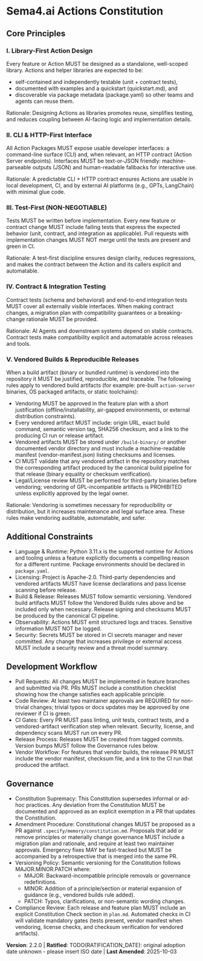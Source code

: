 # Sema4.ai Actions Constitution
<!-- Sync Impact Report
Version change: 2.1.1 → 2.2.0
Modified principles:
- V. Observability/Versioning → V. Vendored Builds & Reproducible Releases (refocused)
Added sections:
- Additional Constraints: explicit vendored build policy and license/packaging constraints
Removed sections:
- None
Templates updated: ✅ .specify/templates/plan-template.md
				  ✅ .specify/templates/spec-template.md
				  ✅ .specify/templates/tasks-template.md
				  ✅ .specify/templates/agent-file-template.md
Follow-up TODOs: ⚠ RATIFICATION_DATE left as TODO (see deferred items)
-->

## Core Principles

### I. Library-First Action Design
Every feature or Action MUST be designed as a standalone, well-scoped library. Actions and helper libraries are expected to be:

- self-contained and independently testable (unit + contract tests),
- documented with examples and a quickstart (quickstart.md), and
- discoverable via package metadata (package.yaml) so other teams and agents can reuse them.

Rationale: Designing Actions as libraries promotes reuse, simplifies testing, and reduces coupling between AI-facing logic
and implementation details.

### II. CLI & HTTP-First Interface
All Action Packages MUST expose usable developer interfaces: a command-line surface (CLI) and, when relevant, an HTTP
contract (Action Server endpoints). Interfaces MUST be text-or-JSON friendly: machine-parseable outputs (JSON) and
human-readable fallbacks for interactive use.

Rationale: A predictable CLI + HTTP contract ensures Actions are usable in local development, CI, and by external AI
platforms (e.g., GPTs, LangChain) with minimal glue code.

### III. Test-First (NON-NEGOTIABLE)
Tests MUST be written before implementation. Every new feature or contract change MUST include failing tests that express
the expected behavior (unit, contract, and integration as applicable). Pull requests with implementation changes MUST NOT
merge until the tests are present and green in CI.

Rationale: A test-first discipline ensures design clarity, reduces regressions, and makes the contract between the Action
and its callers explicit and automatable.

### IV. Contract & Integration Testing
Contract tests (schema and behavioral) and end-to-end integration tests MUST cover all externally visible interfaces. When
making contract changes, a migration plan with compatibility guarantees or a breaking-change rationale MUST be provided.

Rationale: AI Agents and downstream systems depend on stable contracts. Contract tests make compatibility explicit and
automatable across releases and tools.

### V. Vendored Builds & Reproducible Releases
When a build artifact (binary or bundled runtime) is vendored into the repository it MUST be justified, reproducible, and
traceable. The following rules apply to vendored build artifacts (for example: pre-built `action-server` binaries, OS
packaged artifacts, or static toolchains):

- Vendoring MUST be approved in the feature plan with a short justification (offline/installability, air-gapped
	environments, or external distribution constraints).
- Every vendored artifact MUST include: origin URL, exact build command, semantic version tag, SHA256 checksum, and
	a link to the producing CI run or release artifact.
- Vendored artifacts MUST be stored under `/build-binary/` or another documented vendor directory and must include a
	machine-readable manifest (vendor-manifest.json) listing checksums and licenses.
- CI MUST validate that any vendored artifact in the repository matches the corresponding artifact produced by the
	canonical build pipeline for that release (binary equality or checksum verification).
- Legal/License review MUST be performed for third-party binaries before vendoring; vendoring of GPL-incompatible
	artifacts is PROHIBITED unless explicitly approved by the legal owner.

Rationale: Vendoring is sometimes necessary for reproducibility or distribution, but it increases maintenance and legal
surface area. These rules make vendoring auditable, automatable, and safer.

## Additional Constraints

- Language & Runtime: Python 3.11.x is the supported runtime for Actions and tooling unless a feature explicitly
	documents a compelling reason for a different runtime. Package environments should be declared in `package.yaml`.
- Licensing: Project is Apache-2.0. Third-party dependencies and vendored artifacts MUST have license declarations and
	pass license scanning before release.
- Build & Release: Releases MUST follow semantic versioning. Vendored build artifacts MUST follow the Vendored Builds
	rules above and be included only when necessary. Release signing and checksums MUST be produced by the canonical CI
	pipeline.
- Observability: Actions MUST emit structured logs and traces. Sensitive information MUST NOT be logged.
- Security: Secrets MUST be stored in CI secrets manager and never committed. Any change that increases privilege or
	external access MUST include a security review and a threat model summary.

## Development Workflow

- Pull Requests: All changes MUST be implemented in feature branches and submitted via PR. PRs MUST include a
	constitution checklist showing how the change satisfies each applicable principle.
- Code Review: At least two maintainer approvals are REQUIRED for non-trivial changes; trivial typos or docs updates may
	be approved by one reviewer if CI is green.
- CI Gates: Every PR MUST pass linting, unit tests, contract tests, and a vendored-artifact verification step when
	relevant. Security, license, and dependency scans MUST run on every PR.
- Release Process: Releases MUST be created from tagged commits. Version bumps MUST follow the Governance rules below.
- Vendor Workflow: For features that vendor builds, the release PR MUST include the vendor manifest, checksum file,
	and a link to the CI run that produced the artifact.

## Governance
<!-- Constitution supersedes ad-hoc practices. Amendments require documentation, approval, and a migration plan. -->

- Constitution Supremacy: This Constitution supersedes informal or ad-hoc practices. Any deviation from the
	Constitution MUST be documented and approved as an explicit exemption in a PR that updates the Constitution.
- Amendment Procedure: Constitutional changes MUST be proposed as a PR against `.specify/memory/constitution.md`.
	Proposals that add or remove principles or materially change governance MUST include a migration plan and rationale,
	and require at least two maintainer approvals. Emergency fixes MAY be fast-tracked but MUST be accompanied by a
	retrospective that is merged into the same PR.
- Versioning Policy: Semantic versioning for the Constitution follows MAJOR.MINOR.PATCH where:
	- MAJOR: Backward-incompatible principle removals or governance redefinitions.
	- MINOR: Addition of a principle/section or material expansion of guidance (e.g., vendored builds rule added).
	- PATCH: Typos, clarifications, or non-semantic wording changes.
- Compliance Review: Each release and feature plan MUST include an explicit Constitution Check section in `plan.md`.
	Automated checks in CI will validate mandatory gates (tests present, vendor manifest when vendoring, license checks,
	and checksum verification for vendored artifacts).

**Version**: 2.2.0 | **Ratified**: TODO(RATIFICATION_DATE): original adoption date unknown - please insert ISO date
| **Last Amended**: 2025-10-03